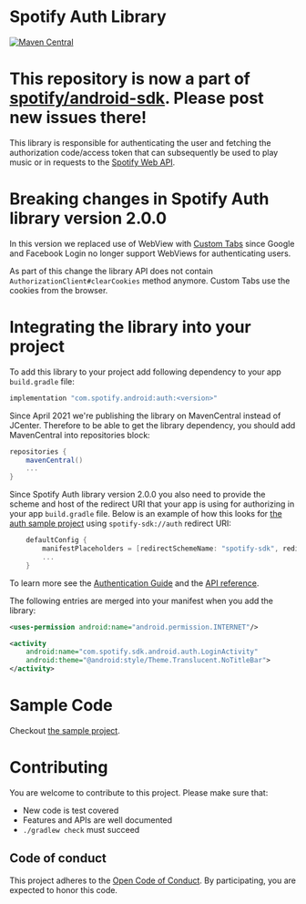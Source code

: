 # Spotify Auth Library

[![Maven Central](https://img.shields.io/maven-central/v/com.spotify.android/auth.svg)](https://search.maven.org/search?q=g:com.spotify.android)

# This repository is now a part of [spotify/android-sdk](https://github.com/spotify/android-sdk). Please post new issues there!

This library is responsible for authenticating the user and fetching the authorization code/access token
that can subsequently be used to play music or in requests to the [Spotify Web API](https://developer.spotify.com/web-api/).

# Breaking changes in Spotify Auth library version 2.0.0

In this version we replaced use of WebView with [Custom Tabs](https://developer.chrome.com/docs/android/custom-tabs/) since Google and Facebook Login no longer support WebViews for authenticating users.

As part of this change the library API does not contain `AuthorizationClient#clearCookies` method anymore. Custom Tabs use the cookies from the browser.

# Integrating the library into your project

To add this library to your project add following dependency to your app `build.gradle` file:

```gradle
implementation "com.spotify.android:auth:<version>"
```

Since April 2021 we're publishing the library on MavenCentral instead of JCenter. Therefore to be able to get the library dependency, you should add MavenCentral into repositories block:
```gradle
repositories {
    mavenCentral()
    ...
}
```

Since Spotify Auth library version 2.0.0 you also need to provide the scheme and host of the redirect URI that your app is using for authorizing in your app `build.gradle` file.
Below is an example of how this looks for [the auth sample project](auth-sample) using `spotify-sdk://auth` redirect URI:

```gradle
    defaultConfig {
        manifestPlaceholders = [redirectSchemeName: "spotify-sdk", redirectHostName: "auth"]
        ...
    }
```

To learn more see the [Authentication Guide](https://developer.spotify.com/technologies/spotify-android-sdk/android-sdk-authentication-guide/)
and the [API reference](https://spotify.github.io/android-sdk/auth-lib/docs/index.html).

The following entries are merged into your manifest when you add the library:

```xml
<uses-permission android:name="android.permission.INTERNET"/>

<activity
    android:name="com.spotify.sdk.android.auth.LoginActivity"
    android:theme="@android:style/Theme.Translucent.NoTitleBar">
</activity>
```

# Sample Code

Checkout [the sample project](auth-sample).

# Contributing

You are welcome to contribute to this project. Please make sure that:
* New code is test covered
* Features and APIs are well documented
* `./gradlew check` must succeed

## Code of conduct
This project adheres to the [Open Code of Conduct][code-of-conduct]. By participating, you are expected to honor this code.

[code-of-conduct]: https://github.com/spotify/code-of-conduct/blob/master/code-of-conduct.md

